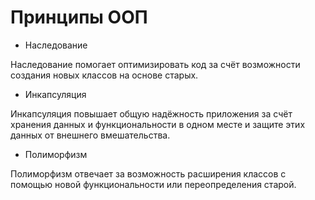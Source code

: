# Принципы ООП

- Наследование

Наследование помогает оптимизировать код за счёт возможности создания новых классов на основе старых.

- Инкапсуляция

Инкапсуляция повышает общую надёжность приложения за счёт хранения данных и функциональности в одном месте и защите этих данных от внешнего вмешательства.

- Полиморфизм

Полиморфизм отвечает за возможность расширения классов с помощью новой функциональности или переопределения старой.
